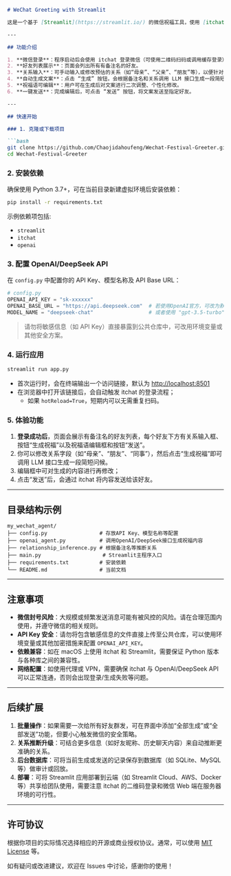 ```markdown
# WeChat Greeting with Streamlit

这是一个基于 [Streamlit](https://streamlit.io/) 的微信祝福工具，使用 [itchat](https://github.com/littlecodersh/ItChat) 来登录并获取好友列表，结合 LLM（OpenAI/DeepSeek 接口）自动生成祝福语后发送给指定好友。你可以对生成的文案进行手动编辑，并可自定义与好友之间的关系，从而生成更贴切的祝福内容。

---

## 功能介绍

1. **微信登录**：程序启动后会使用 itchat 登录微信（可使用二维码扫码或调用缓存登录）。
2. **好友列表展示**：页面会列出所有有备注名的好友。
3. **关系输入**：可手动输入或修改预估的关系（如“母亲”、“父亲”、“朋友”等），以便针对性生成祝福语。
4. **自动生成文案**：点击 “生成” 按钮，会根据备注名和关系调用 LLM 接口生成一段简短的祝福。
5. **祝福语可编辑**：用户可在生成后对文案进行二次调整、个性化修改。
6. **一键发送**：完成编辑后，可点击 “发送” 按钮，将文案发送至指定好友。

---

## 快速开始

### 1. 克隆或下载项目

```bash
git clone https://github.com/Chaojidahoufeng/Wechat-Festival-Greeter.git
cd Wechat-Festival-Greeter
```

### 2. 安装依赖

确保使用 Python 3.7+，可在当前目录新建虚拟环境后安装依赖：

```bash
pip install -r requirements.txt
```

示例依赖项包括:
- `streamlit`
- `itchat`
- `openai`

### 3. 配置 OpenAI/DeepSeek API

在 `config.py` 中配置你的 API Key、模型名称及 API Base URL：

```python
# config.py
OPENAI_API_KEY = "sk-xxxxxx"
OPENAI_BASE_URL = "https://api.deepseek.com"  # 若使用OpenAI官方，可改为默认'https://api.openai.com/v1'
MODEL_NAME = "deepseek-chat"                  # 或者使用 "gpt-3.5-turbo" 等
```

> 请勿将敏感信息（如 API Key）直接暴露到公共仓库中，可改用环境变量或其他安全方案。

### 4. 运行应用

```bash
streamlit run app.py
```

- 首次运行时，会在终端输出一个访问链接，默认为 [http://localhost:8501](http://localhost:8501)  
- 在浏览器中打开该链接后，会自动触发 itchat 的登录流程；  
  - 如果 `hotReload=True`，短期内可以无需重复扫码。

### 5. 体验功能

1. **登录成功后**，页面会展示有备注名的好友列表，每个好友下方有关系输入框、按钮“生成祝福”以及祝福语编辑框和按钮“发送”。  
2. 你可以修改关系字段（如“母亲”、“朋友”、“同事”），然后点击“生成祝福”即可调用 LLM 接口生成一段简短问候。  
3. 编辑框中可对生成的内容进行再修改；  
4. 点击“发送”后，会通过 itchat 将内容发送给该好友。

---

## 目录结构示例

```
my_wechat_agent/
├── config.py                 # 存放API Key、模型名称等配置
├── openai_agent.py           # 调用OpenAI/DeepSeek接口生成祝福内容
├── relationship_inference.py # 根据备注名等推断关系
├── main.py                    # Streamlit主程序入口
├── requirements.txt          # 安装依赖
└── README.md                 # 当前文档
```

---

## 注意事项

- **微信封号风险**：大规模或频繁发送消息可能有被风控的风险。请在合理范围内使用，并遵守微信的相关规则。
- **API Key 安全**：请勿将包含敏感信息的文件直接上传至公共仓库，可以使用环境变量或其他加密措施来配置 `OPENAI_API_KEY`。
- **依赖兼容**：如在 macOS 上使用 itchat 和 Streamlit，需要保证 Python 版本与各种库之间的兼容性。
- **网络配置**：如使用代理或 VPN，需要确保 itchat 与 OpenAI/DeepSeek API 可以正常连通，否则会出现登录/生成失败等问题。

---

## 后续扩展

1. **批量操作**：如果需要一次给所有好友群发，可在界面中添加“全部生成”或“全部发送”功能，但要小心触发微信的安全策略。
2. **关系推断升级**：可结合更多信息（如好友昵称、历史聊天内容）来自动推断更准确的关系。
3. **后台数据库**：可将当前生成或发送的记录保存到数据库（如 SQLite、MySQL 等）做审计或回放。
4. **部署**：可将 Streamlit 应用部署到云端（如 Streamlit Cloud、AWS、Docker 等）共享给团队使用，需要注意 itchat 的二维码登录和微信 Web 端在服务器环境的可行性。

---

## 许可协议

根据你项目的实际情况选择相应的开源或商业授权协议。通常，可以使用 [MIT License](https://mit-license.org/) 等。

如有疑问或改进建议，欢迎在 Issues 中讨论，感谢你的使用！
```